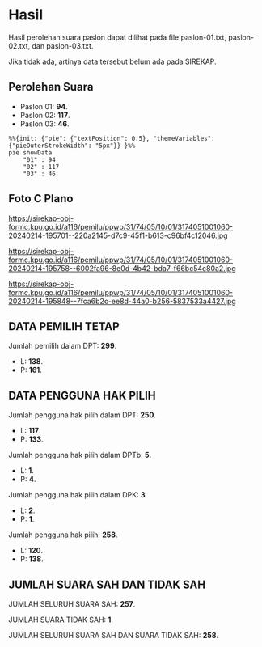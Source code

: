 # Hasil

Hasil perolehan suara paslon dapat dilihat pada file paslon-01.txt, paslon-02.txt, dan paslon-03.txt.

Jika tidak ada, artinya data tersebut belum ada pada SIREKAP.

## Perolehan Suara

 * Paslon 01: **94**.
 * Paslon 02: **117**.
 * Paslon 03: **46**.

```mermaid
%%{init: {"pie": {"textPosition": 0.5}, "themeVariables": {"pieOuterStrokeWidth": "5px"}} }%%
pie showData
    "01" : 94
    "02" : 117
    "03" : 46
```
## Foto C Plano

https://sirekap-obj-formc.kpu.go.id/a116/pemilu/ppwp/31/74/05/10/01/3174051001060-20240214-195701--220a2145-d7c9-45f1-b613-c96bf4c12046.jpg

https://sirekap-obj-formc.kpu.go.id/a116/pemilu/ppwp/31/74/05/10/01/3174051001060-20240214-195758--6002fa96-8e0d-4b42-bda7-f66bc54c80a2.jpg

https://sirekap-obj-formc.kpu.go.id/a116/pemilu/ppwp/31/74/05/10/01/3174051001060-20240214-195848--7fca6b2c-ee8d-44a0-b256-5837533a4427.jpg

## DATA PEMILIH TETAP

Jumlah pemilih dalam DPT: **299**.
 * L: **138**.
 * P: **161**.

## DATA PENGGUNA HAK PILIH

Jumlah pengguna hak pilih dalam DPT: **250**.
 * L: **117**.
 * P: **133**.

Jumlah pengguna hak pilih dalam DPTb: **5**.
 * L: **1**.
 * P: **4**.

Jumlah pengguna hak pilih dalam DPK: **3**.
 * L: **2**.
 * P: **1**.

Jumlah pengguna hak pilih: **258**.
 * L: **120**.
 * P: **138**.

## JUMLAH SUARA SAH DAN TIDAK SAH

JUMLAH SELURUH SUARA SAH: **257**.

JUMLAH SUARA TIDAK SAH: **1**.

JUMLAH SELURUH SUARA SAH DAN SUARA TIDAK SAH: **258**.
